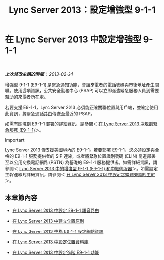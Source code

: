 ﻿---
title: Lync Server 2013：設定增強型 9-1-1
TOCTitle: 設定增強型 9-1-1
ms:assetid: 5967de00-c8b9-4923-86da-6ad3369a4cad
ms:mtpsurl: https://technet.microsoft.com/zh-tw/library/Gg398390(v=OCS.15)
ms:contentKeyID: 49291003
ms.date: 08/10/2015
mtps_version: v=OCS.15
ms.translationtype: HT
---

# 在 Lync Server 2013 中設定增強型 9-1-1

 

_**上次修改主題的時間：** 2013-02-24_

增強型 9-1-1 (E9-1-1) 是緊急通知功能，會讓來電者的電話號碼與市街地址產生關聯。使用這項資訊，公共安全勤務中心 (PSAP) 可以立即派遣緊急服務人員到需要幫助的來電者所在處。

若要支援 E9-1-1，Lync Server 2013 必須能正確關聯位置與用戶端，並確定使用此資訊，將緊急通話路由傳送至最近的 PSAP。

如需有關規劃 E9-1-1 部署的詳細資訊，請參閱＜ [在 Lync Server 2013 中規劃緊急服務 (E9-1-1)](lync-server-2013-planning-for-emergency-services-e9-1-1.md)＞。

> [!IMPORTANT]  
> Lync Server 2013 僅支援美國境內的 E9-1-1。若要部署 E9-1-1，您必須設定與合格的 E9-1-1 服務提供者的 SIP 連線，或者將緊急位置識別號碼 (ELIN) 閘道部署至以公用交換電話網路 (PSTN) 為基礎的 E9-1-1 服務提供者。如需詳細資訊，請參閱＜ <a href="lync-server-2013-enhanced-9-1-1-e9-1-1-and-mediation-server.md">Lync Server 2013 中的增強型 9-1-1 (E9-1-1) 和中繼伺服器</a>＞。如需設定主幹連線的詳細資訊，請參閱＜ <a href="lync-server-2013-configure-a-trunk-with-media-bypass.md">在 Lync Server 2013 中設定含媒體旁路的主幹</a>＞。



## 本章節內容

  - [在 Lync Server 2013 中設定 E9-1-1 語音路由](lync-server-2013-configure-an-e9-1-1-voice-route.md)

  - [在 Lync Server 2013 中建立位置原則](lync-server-2013-create-location-policies.md)

  - [在 Lync Server 2013 中為 E9-1-1 設定網站資訊](lync-server-2013-configure-site-information-for-e9-1-1.md)

  - [在 Lync Server 2013 中設定位置資料庫](lync-server-2013-configure-the-location-database.md)

  - [在 Lync Server 2013 中設定進階 E9-1-1 功能](lync-server-2013-configure-advanced-e9-1-1-features.md)

